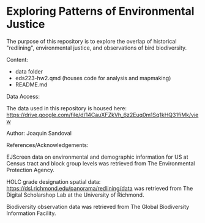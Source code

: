 # Exploring Patterns of Environmental Justice

The purpose of this repository is to explore the overlap of historical "redlining", environmental justice, and observations of bird biodiversity.  

Content:
- data folder 
- eds223-hw2.qmd (houses code for analysis and mapmaking)
- README.md

Data Access: 

The data used in this repository is housed here: https://drive.google.com/file/d/14CauXFZkVh_6z2Euq0m1Sq1kHQ31fiMk/view

Author: Joaquin Sandoval 

References/Acknowledgements: 

EJScreen data on environmental and demographic information for US at Census tract and block group levels was retrieved from The Environmental Protection Agency. 

HOLC grade designation spatial data: https://dsl.richmond.edu/panorama/redlining/data was retrieved from The Digital Scholarshop Lab at the University of Richmond.  

Biodiversity observation data was retrieved from The Global Biodiversity Information Facility.  




